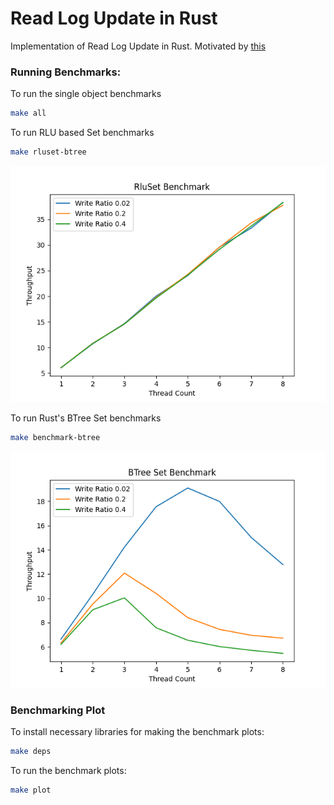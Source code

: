 # Read Log Update in Rust

Implementation of Read Log Update in Rust. Motivated by [this](https://stanford-cs242.github.io/f19/assignments/final/rlu/)


### Running Benchmarks:

To run the single object benchmarks

```bash
make all
```

To run RLU based Set benchmarks

```bash
make rluset-btree
```

![RluSet Benchmark](bench_rluset.png)

To run Rust's BTree Set benchmarks

```bash
make benchmark-btree
```


![BTree Set Benchmark](bench_btree.png)

### Benchmarking Plot

To install necessary libraries for making the benchmark plots:

```bash
make deps
```

To run the benchmark plots:

```bash
make plot
```
